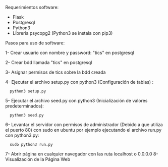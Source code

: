 Requerimientos software:

- Flask
- Postgresql
- Python3
- Libreria psycopg2 (Python3 se instala con pip3)
 

Pasos para uso de software:

1- Crear usuario con nombre y password: "tics" en postgresql

2- Crear bdd llamada "tics" en postgresql

3- Asignar permisos de tics sobre la bdd creada

4- Ejecutar el archivo setup.py con python3 (Configuración de tablas) :
      
      python3 setup.py
      
5- Ejecutar el archivo seed.py con python3 (Inicialización de valores predeterminados):
 
      python3 seed.py
      
6- Levantar el servidor con permisos de administrador (Debido a que utiliza el puerto 80) con sudo en ubuntu por ejemplo ejecutando el archivo run.py con python3.py:
 
      sudo python3 run.py
      
7- Abrir página en cualquier navegador con las ruta localhost o 0.0.0.0
8- Visualización de la Página Web
